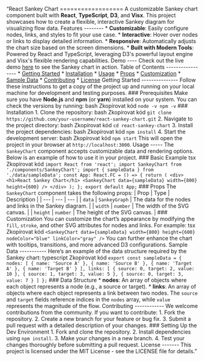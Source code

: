 “React Sankey Chart ================== A customizable Sankey chart component built with **React**, **TypeScript**, **D3**, and **Visx**. This project showcases how to create a flexible, interactive Sankey diagram for visualizing flow data. Features -------- * **Customizable**: Easily configure nodes, links, and styles to fit your use case. * **Interactive**: Hover over nodes or links to display detailed information. * **Responsive**: Automatically adjusts the chart size based on the screen dimensions. * **Built with Modern Tools**: Powered by React and TypeScript, leveraging D3's powerful layout engine and Visx's flexible rendering capabilities. Demo ---- Check out the live demo [here](https://your-demo-link.com) to see the Sankey chart in action. Table of Contents ----------------- * [Getting Started](#getting-started) * [Installation](#installation) * [Usage](#usage) * [Props](#props) * [Customization](#customization) * [Sample Data](#sample-data) * [Contributing](#contributing) * [License](#license) Getting Started --------------- Follow these instructions to get a copy of the project up and running on your local machine for development and testing purposes. ### Prerequisites Make sure you have **Node.js** and **npm** (or **yarn**) installed on your system. You can check the versions by running: bash Zkopírovat kód `node -v npm -v` ### Installation 1. Clone the repository: bash Zkopírovat kód `git clone https://github.com/your-username/react-sankey-chart.git` 2. Navigate to the project directory: bash Zkopírovat kód `cd react-sankey-chart` 3. Install the project dependencies: bash Zkopírovat kód `npm install` 4. Start the development server: bash Zkopírovat kód `npm start` This will open the project in your browser at `http://localhost:3000`. Usage ----- The `SankeyChart` component accepts customizable data and rendering options. Below is an example of how to use it in your project. ### Basic Example tsx Zkopírovat kód `import React from 'react'; import SankeyChart from './components/SankeyChart'; import { sampleData } from './data/sampleData'; const App: React.FC = () => { return ( <div> <h1>React Sankey Chart</h1> <SankeyChart data={sampleData} width={800} height={600} /> </div> ); }; export default App;` ### Props The `SankeyChart` component takes the following props: | Prop | Type | Description | | --- | --- | --- | | `data` | `SankeyGraph` | The data for the nodes and links in the Sankey diagram. | | `width` | `number` | The width of the SVG canvas. | | `height` | `number` | The height of the SVG canvas. | ### Customization You can customize the chart’s appearance by modifying the `fill`, `stroke`, and other SVG attributes for nodes and links. For example: tsx Zkopírovat kód `<SankeyChart data={sampleData} width={800} height={600} nodeColor="blue" linkColor="gray" />` You can further enhance the chart with tooltips, transitions, and more advanced D3 configurations. Sample Data ----------- Here’s an example of the data structure required by the Sankey chart: typescript Zkopírovat kód `export const sampleData = { nodes: [ { name: 'Source A' }, { name: 'Source B' }, { name: 'Target A' }, { name: 'Target B' } ], links: [ { source: 0, target: 2, value: 10 }, { source: 1, target: 3, value: 5 }, { source: 0, target: 3, value: 7 } ] };` ### Data Structure * **nodes**: An array of objects where each object represents a node (e.g., a source or target). * **links**: An array of objects where each object represents a link between two nodes. The `source` and `target` fields reference indices in the `nodes` array, while `value` represents the magnitude of the flow. Contributing ------------ We welcome contributions from the community. If you want to contribute: 1. Fork the repository. 2. Create a new branch for your feature or bug fix. 3. Submit a pull request with a detailed description of your changes. ### Setting Up the Dev Environment 1. Fork and clone the repository. 2. Install dependencies using `npm install`. 3. Make your changes in a new branch. 4. Test your changes thoroughly before submitting a pull request. License ------- This project is licensed under the MIT License - see the LICENSE file for details.”



